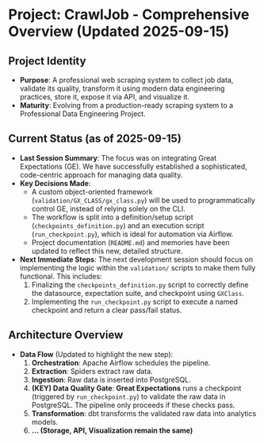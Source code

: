 # Project: CrawlJob - Comprehensive Overview (Updated 2025-09-15)

## Project Identity
- **Purpose**: A professional web scraping system to collect job data, validate its quality, transform it using modern data engineering practices, store it, expose it via API, and visualize it.
- **Maturity**: Evolving from a production-ready scraping system to a Professional Data Engineering Project.

## Current Status (as of 2025-09-15)
- **Last Session Summary**: The focus was on integrating Great Expectations (GE). We have successfully established a sophisticated, code-centric approach for managing data quality.
- **Key Decisions Made**:
    - A custom object-oriented framework (`validation/GX_CLASS/gx_class.py`) will be used to programmatically control GE, instead of relying solely on the CLI.
    - The workflow is split into a definition/setup script (`checkpoints_definition.py`) and an execution script (`run_checkpoint.py`), which is ideal for automation via Airflow.
    - Project documentation (`README.md`) and memories have been updated to reflect this new, detailed structure.
- **Next Immediate Steps**: The next development session should focus on implementing the logic within the `validation/` scripts to make them fully functional. This includes:
    1.  Finalizing the `checkpoints_definition.py` script to correctly define the datasource, expectation suite, and checkpoint using `GXClass`.
    2.  Implementing the `run_checkpoint.py` script to execute a named checkpoint and return a clear pass/fail status.

## Architecture Overview
- **Data Flow** (Updated to highlight the new step):
    1.  **Orchestration**: Apache Airflow schedules the pipeline.
    2.  **Extraction**: Spiders extract raw data.
    3.  **Ingestion**: Raw data is inserted into PostgreSQL.
    4.  **(KEY) Data Quality Gate**: **Great Expectations** runs a checkpoint (triggered by `run_checkpoint.py`) to validate the raw data in PostgreSQL. The pipeline only proceeds if these checks pass.
    5.  **Transformation**: dbt transforms the validated raw data into analytics models.
    6.  **... (Storage, API, Visualization remain the same)**
